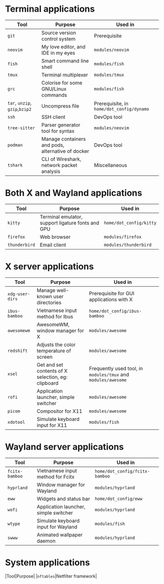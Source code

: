 # Terminal applications
|Tool|Purpose|Used in|
|----|-------|-------|
|`git`|Source version control system|Prerequisite|
|`neovim`|My love editor, and IDE in my eyes|`modules/neovim`|
|`fish`|Smart command line shell|`modules/fish`|
|`tmux`|Terminal multiplexer|`modules/tmux`|
|`grc`|Colorise for some GNU/Linux commands|`modules/fish`|
|`tar`, `unzip`, `gzip`,`bzip2`|Uncompress file|Prerequisite, in `home/dot_config/dynamo`|
|`ssh`|SSH client|DevOps tool|
|`tree-sitter`|Parser generator tool for syntax|`modules/neovim`|
|`podman`|Manage containers and pods, alternative of docker|DevOps tool|
|`tshark`|CLI of Wireshark, network packet analysis|Miscellaneous|


# Both X and Wayland applications
|Tool|Purpose|Used in|
|----|-------|-------|
|`kitty`|Terminal emulator, support ligature fonts and GPU|`home/dot_config/kitty`|
|`firefox`|Web browser|`modules/firefox`|
|`thunderbird`|Email client|`modules/thunderbird`|

# X server applications
|Tool|Purpose|Used in|
|----|-------|-------|
|`xdg-user-dirs`|Manage well-known user directories|Prerequisite for GUI applications with X|
|`ibus-bamboo`|Vietnamese input method for Ibus|`home/dot_config/ibus-bamboo`|
|`awesomewm`|AwesomeWM, window manager for X|`modules/awesome`|
|`redshift`|Adjusts the color temperature of screen|`modules/awesome`|
|`xsel`|Get and set contents of X selection, eg: clipboard|Frequently used tool, in `modules/tmux` and `modules/awesome`|
|`rofi`|Application launcher, simple switcher|`modules/awesome`|
|`picom`|Compositor for X11|`modules/awesome`|
|`xdotool`|Simulate keyboard input for X11|`modules/fish`|

# Wayland server applications
|Tool|Purpose|Used in|
|----|-------|-------|
|`fcitx-bamboo`|Vietnamese input method for Fcitx|`home/dot_config/fcitx-bamboo`|
|`hyprland`|Window manager for Wayland|`modules/hyprland`|
|`eww`|Widgets and status bar|`home/dot_config/eww`|
|`wofi`|Application launcher, simple switcher|`modules/hyprland`|
|`wtype`|Simulate keyboard input for Wayland|`modules/fish`|
|`swww`|Animated wallpaper daemon|`modules/hyprland`|

# System applications
|Tool|Purpose|
|`nftables`|Netfilter framework|

